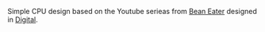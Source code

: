 Simple CPU design based on the Youtube serieas from [Bean Eater](https://eater.net/8bit/) designed in [Digital](https://github.com/hneemann/Digital).

